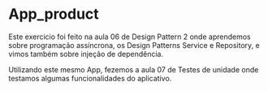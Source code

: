 # App_product

Este exercicio foi feito na aula 06 de Design Pattern 2 onde aprendemos sobre programação assíncrona, os Design Patterns Service e Repository, 
e vimos também sobre injeção de dependência.

Utilizando este mesmo App, fezemos a aula 07 de Testes de unidade onde testamos algumas funcionalidades do aplicativo.
